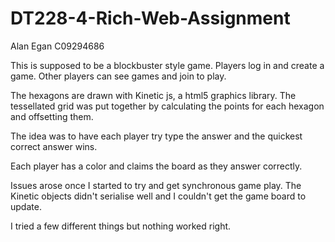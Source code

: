 DT228-4-Rich-Web-Assignment
===========================

Alan Egan C09294686

This is supposed to be a blockbuster style game. 
Players log in and create a game. Other players can see games and join to play.

The hexagons are drawn with Kinetic js, a html5 graphics library. The tessellated grid was put together by calculating the points
for each hexagon and offsetting them.

The idea was to have each player try type the answer and the quickest correct answer wins.

Each player has a color and claims the board as they answer correctly.

Issues arose once I started to try and get synchronous game play. The Kinetic objects didn't serialise well and I couldn't get the game board to update.

I tried a few different things but nothing worked right.
